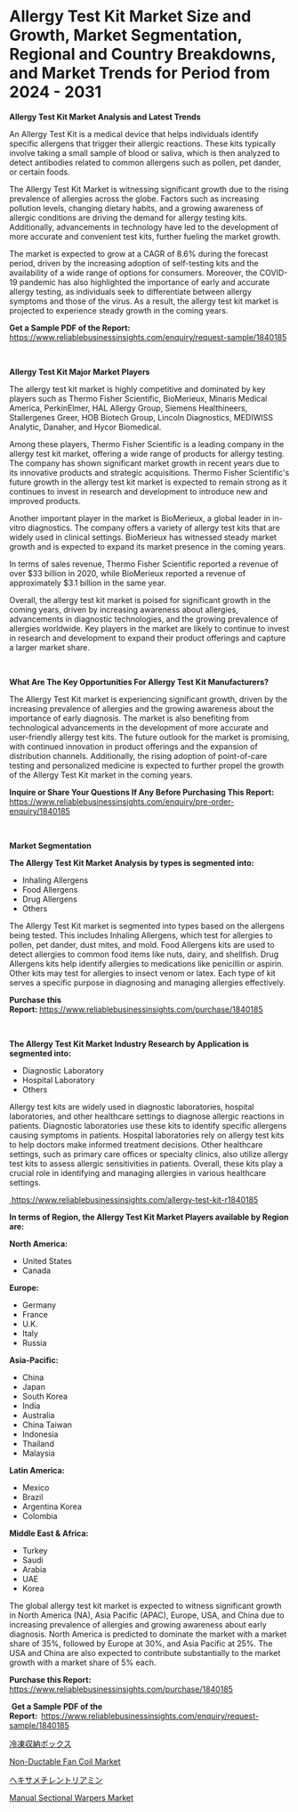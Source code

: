 <p><h1>Allergy Test Kit Market Size and Growth, Market Segmentation, Regional and Country Breakdowns, and Market Trends for Period from 2024 -  2031</h1></p><p><strong>Allergy Test Kit Market Analysis and Latest Trends</strong></p>
<p><p>An Allergy Test Kit is a medical device that helps individuals identify specific allergens that trigger their allergic reactions. These kits typically involve taking a small sample of blood or saliva, which is then analyzed to detect antibodies related to common allergens such as pollen, pet dander, or certain foods.</p><p>The Allergy Test Kit Market is witnessing significant growth due to the rising prevalence of allergies across the globe. Factors such as increasing pollution levels, changing dietary habits, and a growing awareness of allergic conditions are driving the demand for allergy testing kits. Additionally, advancements in technology have led to the development of more accurate and convenient test kits, further fueling the market growth.</p><p>The market is expected to grow at a CAGR of 8.6% during the forecast period, driven by the increasing adoption of self-testing kits and the availability of a wide range of options for consumers. Moreover, the COVID-19 pandemic has also highlighted the importance of early and accurate allergy testing, as individuals seek to differentiate between allergy symptoms and those of the virus. As a result, the allergy test kit market is projected to experience steady growth in the coming years.</p></p>
<p><strong>Get a Sample PDF of the Report:&nbsp;</strong> <a href="https://www.reliablebusinessinsights.com/enquiry/request-sample/1840185">https://www.reliablebusinessinsights.com/enquiry/request-sample/1840185</a></p>
<p>&nbsp;</p>
<p><strong>Allergy Test Kit Major Market Players</strong></p>
<p><p>The allergy test kit market is highly competitive and dominated by key players such as Thermo Fisher Scientific, BioMerieux, Minaris Medical America, PerkinElmer, HAL Allergy Group, Siemens Healthineers, Stallergenes Greer, HOB Biotech Group, Lincoln Diagnostics, MEDIWISS Analytic, Danaher, and Hycor Biomedical.</p><p>Among these players, Thermo Fisher Scientific is a leading company in the allergy test kit market, offering a wide range of products for allergy testing. The company has shown significant market growth in recent years due to its innovative products and strategic acquisitions. Thermo Fisher Scientific's future growth in the allergy test kit market is expected to remain strong as it continues to invest in research and development to introduce new and improved products.</p><p>Another important player in the market is BioMerieux, a global leader in in-vitro diagnostics. The company offers a variety of allergy test kits that are widely used in clinical settings. BioMerieux has witnessed steady market growth and is expected to expand its market presence in the coming years.</p><p>In terms of sales revenue, Thermo Fisher Scientific reported a revenue of over $33 billion in 2020, while BioMerieux reported a revenue of approximately $3.1 billion in the same year.</p><p>Overall, the allergy test kit market is poised for significant growth in the coming years, driven by increasing awareness about allergies, advancements in diagnostic technologies, and the growing prevalence of allergies worldwide. Key players in the market are likely to continue to invest in research and development to expand their product offerings and capture a larger market share.</p></p>
<p>&nbsp;</p>
<p><strong>What Are The Key Opportunities For Allergy Test Kit Manufacturers?</strong></p>
<p><p>The Allergy Test Kit market is experiencing significant growth, driven by the increasing prevalence of allergies and the growing awareness about the importance of early diagnosis. The market is also benefiting from technological advancements in the development of more accurate and user-friendly allergy test kits. The future outlook for the market is promising, with continued innovation in product offerings and the expansion of distribution channels. Additionally, the rising adoption of point-of-care testing and personalized medicine is expected to further propel the growth of the Allergy Test Kit market in the coming years.</p></p>
<p><strong>Inquire or Share Your Questions If Any Before Purchasing This Report:</strong> <a href="https://www.reliablebusinessinsights.com/enquiry/pre-order-enquiry/1840185">https://www.reliablebusinessinsights.com/enquiry/pre-order-enquiry/1840185</a></p>
<p>&nbsp;</p>
<p><strong>Market Segmentation</strong></p>
<p><strong>The Allergy Test Kit Market Analysis by types is segmented into:</strong></p>
<p><ul><li>Inhaling Allergens</li><li>Food Allergens</li><li>Drug Allergens</li><li>Others</li></ul></p>
<p><p>The Allergy Test Kit market is segmented into types based on the allergens being tested. This includes Inhaling Allergens, which test for allergies to pollen, pet dander, dust mites, and mold. Food Allergens kits are used to detect allergies to common food items like nuts, dairy, and shellfish. Drug Allergens kits help identify allergies to medications like penicillin or aspirin. Other kits may test for allergies to insect venom or latex. Each type of kit serves a specific purpose in diagnosing and managing allergies effectively.</p></p>
<p><strong>Purchase this Report:&nbsp;</strong><a href="https://www.reliablebusinessinsights.com/purchase/1840185">https://www.reliablebusinessinsights.com/purchase/1840185</a></p>
<p>&nbsp;</p>
<p><strong>The Allergy Test Kit Market Industry Research by Application is segmented into:</strong></p>
<p><ul><li>Diagnostic Laboratory</li><li>Hospital Laboratory</li><li>Others</li></ul></p>
<p><p>Allergy test kits are widely used in diagnostic laboratories, hospital laboratories, and other healthcare settings to diagnose allergic reactions in patients. Diagnostic laboratories use these kits to identify specific allergens causing symptoms in patients. Hospital laboratories rely on allergy test kits to help doctors make informed treatment decisions. Other healthcare settings, such as primary care offices or specialty clinics, also utilize allergy test kits to assess allergic sensitivities in patients. Overall, these kits play a crucial role in identifying and managing allergies in various healthcare settings.</p></p>
<p><a href="https://www.reliablebusinessinsights.com/allergy-test-kit-r1840185">&nbsp;https://www.reliablebusinessinsights.com/allergy-test-kit-r1840185</a></p>
<p><strong>In terms of Region, the Allergy Test Kit Market Players available by Region are:</strong></p>
<p>
    <p> <strong> North America: </strong>
        <ul>
            <li>United States</li>
            <li>Canada</li>
        </ul>
        </p> 
    <p> <strong> Europe: </strong>
        <ul>
            <li>Germany</li>
            <li>France</li>
            <li>U.K.</li>
            <li>Italy</li>
            <li>Russia</li>
        </ul>
        </p> 
    <p> <strong> Asia-Pacific: </strong>
        <ul>
            <li>China</li>
            <li>Japan</li>
            <li>South Korea</li>
            <li>India</li>
            <li>Australia</li>
            <li>China Taiwan</li>
            <li>Indonesia</li>
            <li>Thailand</li>
            <li>Malaysia</li>
        </ul>
        </p> 
    <p> <strong> Latin America: </strong>
        <ul>
            <li>Mexico</li>
            <li>Brazil</li>
            <li>Argentina Korea</li>
            <li>Colombia</li>
        </ul>
        </p> 
    <p> <strong> Middle East & Africa: </strong>
        <ul>
            <li>Turkey</li>
            <li>Saudi</li>
            <li>Arabia</li>
            <li>UAE</li>
            <li>Korea</li>
        </ul>
    </p>
    </p>
<p><p>The global allergy test kit market is expected to witness significant growth in North America (NA), Asia Pacific (APAC), Europe, USA, and China due to increasing prevalence of allergies and growing awareness about early diagnosis. North America is predicted to dominate the market with a market share of 35%, followed by Europe at 30%, and Asia Pacific at 25%. The USA and China are also expected to contribute substantially to the market growth with a market share of 5% each.</p></p>
<p><strong>Purchase this Report: </strong><a href="https://www.reliablebusinessinsights.com/purchase/1840185">https://www.reliablebusinessinsights.com/purchase/1840185</a></p>
<p>&nbsp;<strong>Get a Sample PDF of the Report:&nbsp;&nbsp;</strong><a href="https://www.reliablebusinessinsights.com/enquiry/request-sample/1840185">https://www.reliablebusinessinsights.com/enquiry/request-sample/1840185</a></p>
<p><strong></strong></p>
<p><p><a href="https://github.com/MacyOrn/Market-Research-Report-List-1/blob/main/7032258168679.md">冷凍収納ボックス</a></p><p><a href="https://github.com/bushilahore52/Market-Research-Report-List-1/blob/main/non-ductable-fan-coil-market.md">Non-Ductable Fan Coil Market</a></p><p><a href="https://github.com/charm854/Market-Research-Report-List-2/blob/main/8041661168678.md">ヘキサメチレントリアミン</a></p><p><a href="https://github.com/Valeridd446677/Market-Research-Report-List-1/blob/main/manual-sectional-warpers-market.md">Manual Sectional Warpers Market</a></p></p>